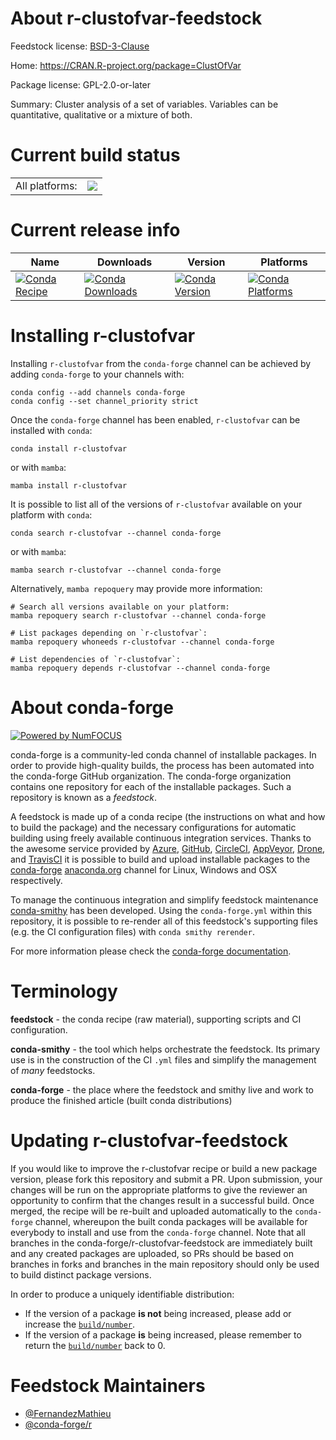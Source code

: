 About r-clustofvar-feedstock
============================

Feedstock license: [BSD-3-Clause](https://github.com/conda-forge/r-clustofvar-feedstock/blob/main/LICENSE.txt)

Home: https://CRAN.R-project.org/package=ClustOfVar

Package license: GPL-2.0-or-later

Summary: Cluster analysis of a set of variables. Variables can be quantitative, qualitative or a mixture of both.

Current build status
====================


<table><tr><td>All platforms:</td>
    <td>
      <a href="https://dev.azure.com/conda-forge/feedstock-builds/_build/latest?definitionId=11135&branchName=main">
        <img src="https://dev.azure.com/conda-forge/feedstock-builds/_apis/build/status/r-clustofvar-feedstock?branchName=main">
      </a>
    </td>
  </tr>
</table>

Current release info
====================

| Name | Downloads | Version | Platforms |
| --- | --- | --- | --- |
| [![Conda Recipe](https://img.shields.io/badge/recipe-r--clustofvar-green.svg)](https://anaconda.org/conda-forge/r-clustofvar) | [![Conda Downloads](https://img.shields.io/conda/dn/conda-forge/r-clustofvar.svg)](https://anaconda.org/conda-forge/r-clustofvar) | [![Conda Version](https://img.shields.io/conda/vn/conda-forge/r-clustofvar.svg)](https://anaconda.org/conda-forge/r-clustofvar) | [![Conda Platforms](https://img.shields.io/conda/pn/conda-forge/r-clustofvar.svg)](https://anaconda.org/conda-forge/r-clustofvar) |

Installing r-clustofvar
=======================

Installing `r-clustofvar` from the `conda-forge` channel can be achieved by adding `conda-forge` to your channels with:

```
conda config --add channels conda-forge
conda config --set channel_priority strict
```

Once the `conda-forge` channel has been enabled, `r-clustofvar` can be installed with `conda`:

```
conda install r-clustofvar
```

or with `mamba`:

```
mamba install r-clustofvar
```

It is possible to list all of the versions of `r-clustofvar` available on your platform with `conda`:

```
conda search r-clustofvar --channel conda-forge
```

or with `mamba`:

```
mamba search r-clustofvar --channel conda-forge
```

Alternatively, `mamba repoquery` may provide more information:

```
# Search all versions available on your platform:
mamba repoquery search r-clustofvar --channel conda-forge

# List packages depending on `r-clustofvar`:
mamba repoquery whoneeds r-clustofvar --channel conda-forge

# List dependencies of `r-clustofvar`:
mamba repoquery depends r-clustofvar --channel conda-forge
```


About conda-forge
=================

[![Powered by
NumFOCUS](https://img.shields.io/badge/powered%20by-NumFOCUS-orange.svg?style=flat&colorA=E1523D&colorB=007D8A)](https://numfocus.org)

conda-forge is a community-led conda channel of installable packages.
In order to provide high-quality builds, the process has been automated into the
conda-forge GitHub organization. The conda-forge organization contains one repository
for each of the installable packages. Such a repository is known as a *feedstock*.

A feedstock is made up of a conda recipe (the instructions on what and how to build
the package) and the necessary configurations for automatic building using freely
available continuous integration services. Thanks to the awesome service provided by
[Azure](https://azure.microsoft.com/en-us/services/devops/), [GitHub](https://github.com/),
[CircleCI](https://circleci.com/), [AppVeyor](https://www.appveyor.com/),
[Drone](https://cloud.drone.io/welcome), and [TravisCI](https://travis-ci.com/)
it is possible to build and upload installable packages to the
[conda-forge](https://anaconda.org/conda-forge) [anaconda.org](https://anaconda.org/)
channel for Linux, Windows and OSX respectively.

To manage the continuous integration and simplify feedstock maintenance
[conda-smithy](https://github.com/conda-forge/conda-smithy) has been developed.
Using the ``conda-forge.yml`` within this repository, it is possible to re-render all of
this feedstock's supporting files (e.g. the CI configuration files) with ``conda smithy rerender``.

For more information please check the [conda-forge documentation](https://conda-forge.org/docs/).

Terminology
===========

**feedstock** - the conda recipe (raw material), supporting scripts and CI configuration.

**conda-smithy** - the tool which helps orchestrate the feedstock.
                   Its primary use is in the construction of the CI ``.yml`` files
                   and simplify the management of *many* feedstocks.

**conda-forge** - the place where the feedstock and smithy live and work to
                  produce the finished article (built conda distributions)


Updating r-clustofvar-feedstock
===============================

If you would like to improve the r-clustofvar recipe or build a new
package version, please fork this repository and submit a PR. Upon submission,
your changes will be run on the appropriate platforms to give the reviewer an
opportunity to confirm that the changes result in a successful build. Once
merged, the recipe will be re-built and uploaded automatically to the
`conda-forge` channel, whereupon the built conda packages will be available for
everybody to install and use from the `conda-forge` channel.
Note that all branches in the conda-forge/r-clustofvar-feedstock are
immediately built and any created packages are uploaded, so PRs should be based
on branches in forks and branches in the main repository should only be used to
build distinct package versions.

In order to produce a uniquely identifiable distribution:
 * If the version of a package **is not** being increased, please add or increase
   the [``build/number``](https://docs.conda.io/projects/conda-build/en/latest/resources/define-metadata.html#build-number-and-string).
 * If the version of a package **is** being increased, please remember to return
   the [``build/number``](https://docs.conda.io/projects/conda-build/en/latest/resources/define-metadata.html#build-number-and-string)
   back to 0.

Feedstock Maintainers
=====================

* [@FernandezMathieu](https://github.com/FernandezMathieu/)
* [@conda-forge/r](https://github.com/orgs/conda-forge/teams/r/)

